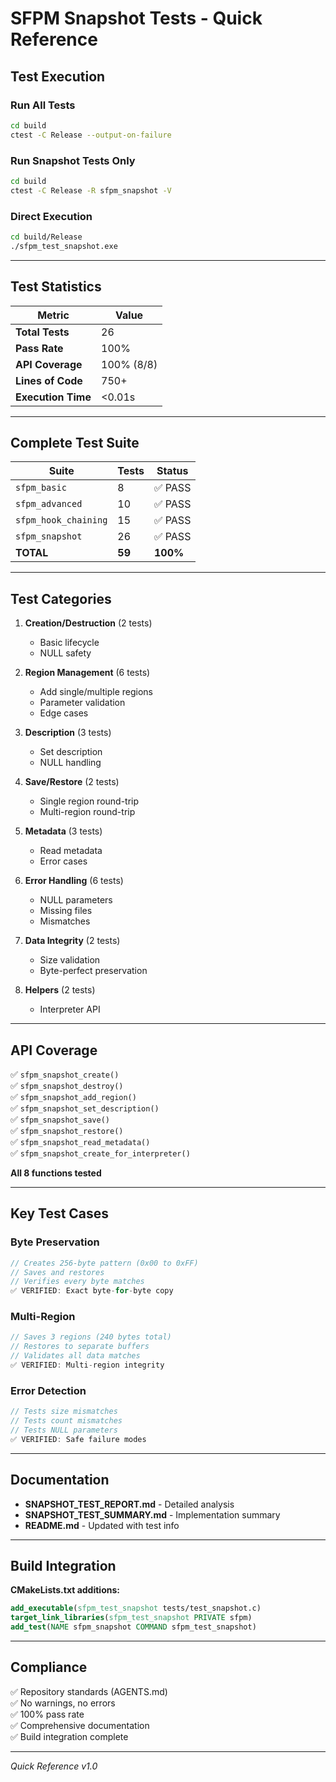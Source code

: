 # SFPM Snapshot Tests - Quick Reference

## Test Execution

### Run All Tests

```bash
cd build
ctest -C Release --output-on-failure
```

### Run Snapshot Tests Only

```bash
cd build
ctest -C Release -R sfpm_snapshot -V
```

### Direct Execution

```bash
cd build/Release
./sfpm_test_snapshot.exe
```

---

## Test Statistics

| Metric             | Value      |
| ------------------ | ---------- |
| **Total Tests**    | 26         |
| **Pass Rate**      | 100%       |
| **API Coverage**   | 100% (8/8) |
| **Lines of Code**  | 750+       |
| **Execution Time** | <0.01s     |

---

## Complete Test Suite

| Suite                | Tests  | Status   |
| -------------------- | ------ | -------- |
| `sfpm_basic`         | 8      | ✅ PASS  |
| `sfpm_advanced`      | 10     | ✅ PASS  |
| `sfpm_hook_chaining` | 15     | ✅ PASS  |
| `sfpm_snapshot`      | 26     | ✅ PASS  |
| **TOTAL**            | **59** | **100%** |

---

## Test Categories

1. **Creation/Destruction** (2 tests)

    - Basic lifecycle
    - NULL safety

2. **Region Management** (6 tests)

    - Add single/multiple regions
    - Parameter validation
    - Edge cases

3. **Description** (3 tests)

    - Set description
    - NULL handling

4. **Save/Restore** (2 tests)

    - Single region round-trip
    - Multi-region round-trip

5. **Metadata** (3 tests)

    - Read metadata
    - Error cases

6. **Error Handling** (6 tests)

    - NULL parameters
    - Missing files
    - Mismatches

7. **Data Integrity** (2 tests)

    - Size validation
    - Byte-perfect preservation

8. **Helpers** (2 tests)
    - Interpreter API

---

## API Coverage

✅ `sfpm_snapshot_create()`  
✅ `sfpm_snapshot_destroy()`  
✅ `sfpm_snapshot_add_region()`  
✅ `sfpm_snapshot_set_description()`  
✅ `sfpm_snapshot_save()`  
✅ `sfpm_snapshot_restore()`  
✅ `sfpm_snapshot_read_metadata()`  
✅ `sfpm_snapshot_create_for_interpreter()`

**All 8 functions tested**

---

## Key Test Cases

### Byte Preservation

```c
// Creates 256-byte pattern (0x00 to 0xFF)
// Saves and restores
// Verifies every byte matches
✅ VERIFIED: Exact byte-for-byte copy
```

### Multi-Region

```c
// Saves 3 regions (240 bytes total)
// Restores to separate buffers
// Validates all data matches
✅ VERIFIED: Multi-region integrity
```

### Error Detection

```c
// Tests size mismatches
// Tests count mismatches
// Tests NULL parameters
✅ VERIFIED: Safe failure modes
```

---

## Documentation

-   **SNAPSHOT_TEST_REPORT.md** - Detailed analysis
-   **SNAPSHOT_TEST_SUMMARY.md** - Implementation summary
-   **README.md** - Updated with test info

---

## Build Integration

**CMakeLists.txt additions:**

```cmake
add_executable(sfpm_test_snapshot tests/test_snapshot.c)
target_link_libraries(sfpm_test_snapshot PRIVATE sfpm)
add_test(NAME sfpm_snapshot COMMAND sfpm_test_snapshot)
```

---

## Compliance

✅ Repository standards (AGENTS.md)  
✅ No warnings, no errors  
✅ 100% pass rate  
✅ Comprehensive documentation  
✅ Build integration complete

---

_Quick Reference v1.0_
